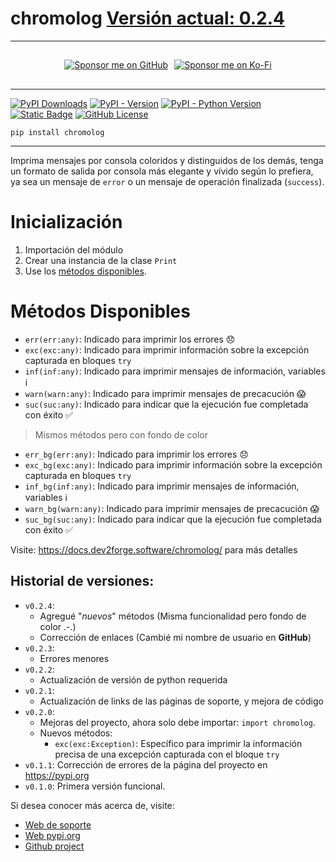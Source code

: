# chromolog [Versión actual: 0.2.4](https://pypi.org/project/chromolog/)

---

<div align="center" style="display: flex; align-items: center; justify-content: center; margin: 10px 0; gap: 10px; max-height: 48px; height: 48px;">
  <a href="https://github.com/sponsors/tutosrive" target="_blank">
  <img src="https://img.shields.io/badge/Sponsor-%F0%9F%92%96%20Dev2Forge-blue?style=for-the-badge&logo=github" alt="Sponsor me on GitHub">
</a>
  <a href="https://ko-fi.com/D1D61GNZR1" target="_blank">
  <img src="https://ko-fi.com/img/githubbutton_sm.svg" alt="Sponsor me on Ko-Fi">
</a>
</div>

---


  <!-- Badges -->
  <div>
    <!-- Total downloads -->
    <a href="https://pepy.tech/projects/chromolog"><img src="https://static.pepy.tech/badge/chromolog" alt="PyPI Downloads"></a>
    <!-- Versión actual -->
    <a href="https://pypi.org/project/chromolog/"><img alt="PyPI - Version" src="https://img.shields.io/pypi/v/chromolog?label=chromolog"></a>
    <!-- Python versions supported -->
    <a href="https://python.org/"><img alt="PyPI - Python Version" src="https://img.shields.io/pypi/pyversions/chromolog"></a> 
    <!-- Author -->
    <a href="https://github.com/tutosrive"><img alt="Static Badge" src="https://img.shields.io/badge/Tutos%20Rive-Author-brightgreen"></a>
    <!-- Licencia -->
    <a href="https://raw.githubusercontent.com/tutosrive/chromolog/main/LICENSE"><img alt="GitHub License" src="https://img.shields.io/github/license/tutosrive/chromolog"></a>
  </div>

```shell
pip install chromolog
```
---

Imprima mensajes por consola coloridos y distinguidos de los demás, tenga un formato de salida por consola más elegante y vívido según lo prefiera, ya sea un mensaje de `error` o un mensaje de operación finalizada (`success`).

# Inicialización

1. Importación del módulo
2.  Crear una instancia de la clase `Print` 
3.  Use los [métodos disponibles](#métodos-disponibles).

# Métodos Disponibles
- `err(err:any)`: Indicado para imprimir los errores 😞
- `exc(exc:any)`: Indicado para imprimir información sobre la excepción capturada en bloques `try`
- `inf(inf:any)`: Indicado para imprimir mensajes de información, variables ℹ
- `warn(warn:any)`: Indicado para imprimir mensajes de precacución 😱
- `suc(suc:any)`: Indicado para indicar que la ejecución fue completada con éxito ✅

> Mismos métodos pero con fondo de color
- `err_bg(err:any)`: Indicado para imprimir los errores 😞
- `exc_bg(exc:any)`: Indicado para imprimir información sobre la excepción capturada en bloques `try`
- `inf_bg(inf:any)`: Indicado para imprimir mensajes de información, variables ℹ
- `warn_bg(warn:any)`: Indicado para imprimir mensajes de precacución 😱
- `suc_bg(suc:any)`: Indicado para indicar que la ejecución fue completada con éxito ✅

Visite: https://docs.dev2forge.software/chromolog/ para más detalles


## Historial de versiones:
- `v0.2.4`: 
  - Agregué "_nuevos_" métodos (Misma funcionalidad pero fondo de color .-.)
  - Corrección de enlaces (Cambié mi nombre de usuario en **GitHub**)
- `v0.2.3`: 
  - Errores menores
- `v0.2.2`: 
  - Actualización de versión de python requerida
- `v0.2.1`: 
  - Actualización de links de las páginas de soporte, y mejora de código
- `v0.2.0`: 
  - Mejoras del proyecto, ahora solo debe importar: `import chromolog`.
  - Nuevos métodos:
    - `exc(exc:Exception)`: Específico para imprimir la información precisa de una excepción capturada con el bloque `try`
- `v0.1.1`: Corrección de errores de la página del proyecto en https://pypi.org
- `v0.1.0`: Primera versión funcional.

Si desea conocer más acerca de, visite:
- [Web de soporte](https://docs.dev2forge.software/chromolog/)
- [Web pypi.org](https://pypi.org/project/chromolog/)
- [Github project](https://github.com/Dev2Forge/chromolog/)
